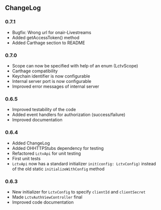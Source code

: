 ## ChangeLog

### 0.7.1

- Bugfix: Wrong url for onair-Livestreams
- Added getAccessToken() method
- Added Carthage section to README

### 0.7.0

- Scope can now be specified with help of an enum (LctvScope)
- Carthage compatibility
- Keychain identifier is now configurable
- Internal server port is now configurable
- Improved error messages of internal server

### 0.6.5

- Improved testability of the code
- Added event handlers for authorization (success/failure)
- Improved documentation

### 0.6.4

- Added ChangeLog
- Added OHHTTPStubs dependency for testing
- Refactored `LctvApi` for unit testing
- First unit tests
- `LctvApi` now has a standard initializer `init(config: LctvConfig)` instead
of the old static `initializeWithConfig` method

### 0.6.3

- New initializer for `LctvConfig` to specify `clientId` and `clientSecret`
- Made `LctvAuthViewController` final
- Improved code documentation

